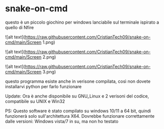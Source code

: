 # snake-on-cmd
questo è un piccolo giochino per windows lanciabile sul terminale ispirato a quello di Nfire

![alt text](https://raw.githubusercontent.com/CristianTech09/snake-on-cmd/main/Screen 1.png)

![alt text](https://raw.githubusercontent.com/CristianTech09/snake-on-cmd/main/Screen 2.png)

![alt text](https://raw.githubusercontent.com/CristianTech09/snake-on-cmd/main/Screen 3.png)

questo programma esiste anche in verisone compilata, così non dovete installarvi python per farlo funzionare

Update: Ora è anche disponibile su GNU_Linux e 2 verisoni del codice, compatibile su UNIX e Win32

PS: Questo software è stato compilato su windows 10/11 a 64 bit, quindi funzionerà solo sull'architettura X64. Dovrebbe funzionare correttamente dalle versioni: Windows vista/7 in su, ma non ho testato
